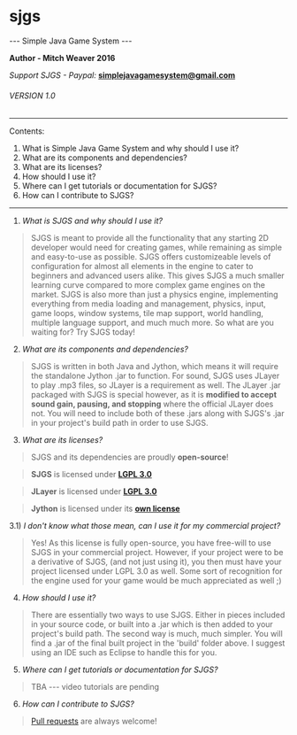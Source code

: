 # sjgs
--- Simple Java Game System ---

**Author - Mitch Weaver 2016**

*Support SJGS - Paypal:* **simplejavagamesystem@gmail.com**

###### *VERSION 1.0*

--------------------------------------------------------------------------------------

Contents:

 1. What is Simple Java Game System and why should I use it?
 2. What are its components and dependencies?
 3. What are its licenses?
 4. How should I use it?
 5. Where can I get tutorials or documentation for SJGS?
 6. How can I contribute to SJGS?

--------------------------------------------------------------------------------------

1) *What is SJGS and why should I use it?*

> SJGS is meant to provide all the functionality that any starting 2D
 developer would need for creating games, while remaining as simple and
 easy-to-use as possible. SJGS offers customizeable levels of
 configuration for almost all elements in the engine to cater to
 beginners and advanced users alike. This gives SJGS a much smaller
 learning curve compared to more complex game engines on the market.
 SJGS is also more than just a physics engine, implementing everything
from media loading and management, physics, input, game loops, window
 systems, tile map support, world handling, multiple language support,
 and much much more. So what are you waiting for? Try SJGS today!

2) *What are its components and dependencies?*

> SJGS is written in both Java and Jython, which means it will require the standalone Jython .jar to function. For sound, SJGS uses JLayer to play .mp3 files, so JLayer is a requirement as well. The JLayer .jar packaged with SJGS is special however, as it is **modified to accept sound gain, pausing, and stopping** where the official JLayer does not. You will need to include both of these .jars along with SJGS's .jar in your project's build path in order to use SJGS.

3) *What are its licenses?*

> SJGS and its dependencies are proudly **open-source**!

> **SJGS** is licensed under [**LGPL 3.0**](https://opensource.org/licenses/LGPL-3.0)

> **JLayer** is licensed under [**LGPL 3.0**](https://opensource.org/licenses/LGPL-3.0)

> **Jython** is licensed under its [**own license**](http://www.jython.org/license.html)

3.1) *I don't know what those mean, can I use it for my commercial project?*

> Yes! As this license is fully open-source, you have free-will to use SJGS in your commercial project. 
> However, if your project were to be a derivative of SJGS, (and not just using it), you then must have your 
> project licensed under LGPL 3.0 as well. Some sort of recognition for the engine used for your game 
> would be much appreciated as well ;)

4) *How should I use it?*

> There are essentially two ways to use SJGS. Either in pieces included in your source code, or built into a .jar 
> which is then added to your project's build path. The second way is much, much simpler. You will find a .jar 
> of the final built project in the 'build' folder above. I suggest using an IDE such as Eclipse to handle this for you.

5) *Where can I get tutorials or documentation for SJGS?*

> TBA --- video tutorials are pending

6) *How can I contribute to SJGS?*

> [Pull requests](https://help.github.com/articles/using-pull-requests) are always welcome!

